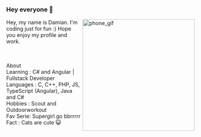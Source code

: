 ### Hey everyone 👋
<img align="right" src="https://media.tenor.com/images/c50ca435dffdb837914e7cb32c1e7edf/tenor.gif" alt="phone_gif" width="auto" height="300">

Hey, my name is Damian. I'm coding just for fun :) Hope you enjoy my profile and work.


<br><br>
About <br>
 Learning : C# and Angular | Fullstack Developer <br>
 Languages : C, C++, PHP, JS, TypeScript (Angular), Java and C# <br>
 Hobbies : Scout and Outdoorworkout<br>
 Fav Serie: Supergirl go bbrrrrr<br>
 Fact : Cats are cute 😺<br>
 
 
